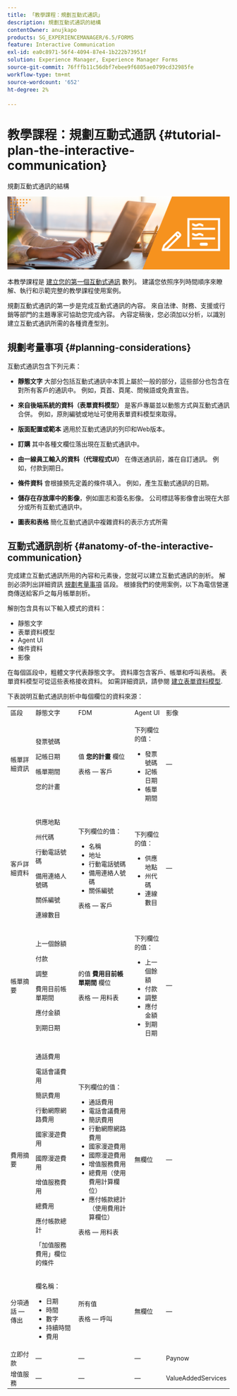 ```yaml
---
title: 「教學課程：規劃互動式通訊」
description: 規劃互動式通訊的結構
contentOwner: anujkapo
products: SG_EXPERIENCEMANAGER/6.5/FORMS
feature: Interactive Communication
exl-id: ea0c8971-56f4-4094-87e4-1b222b73951f
solution: Experience Manager, Experience Manager Forms
source-git-commit: 76fffb11c56dbf7ebee9f6805ae0799cd32985fe
workflow-type: tm+mt
source-wordcount: '652'
ht-degree: 2%

---
```


# 教學課程：規劃互動式通訊 {#tutorial-plan-the-interactive-communication}

規劃互動式通訊的結構

![02-create-adaptive-form-main-image](assets/02-create-adaptive-form-main-image.png)

本教學課程是 [建立您的第一個互動式通訊](/help/forms/using/create-your-first-interactive-communication.md) 數列。 建議您依照序列時間順序來瞭解、執行和示範完整的教學課程使用案例。

規劃互動式通訊的第一步是完成互動式通訊的內容。 來自法律、財務、支援或行銷等部門的主題專家可協助您完成內容。 內容定稿後，您必須加以分析，以識別建立互動式通訊所需的各種資產型別。

## 規劃考量事項 {#planning-considerations}

互動式通訊包含下列元素：

* **靜態文字** 大部分包括互動式通訊中本質上屬於一般的部分，這些部分也包含在對所有客戶的通訊中。 例如，頁首、頁尾、問候語或免責宣告。
* **來自後端系統的資料（表單資料模型）** 是客戶專屬並以動態方式與互動式通訊合併。 例如，原則編號或地址可使用表單資料模型來取得。
* **版面配置或範本** 適用於互動式通訊的列印和Web版本。
* **訂購** 其中各種文欄位落出現在互動式通訊中。
* **由一線員工輸入的資料（代理程式UI）** 在傳送通訊前，誰在自訂通訊。 例如，付款到期日。

* **條件資料** 會根據預先定義的條件填入。 例如，產生互動式通訊的日期。
* **儲存在存放庫中的影像**，例如圖志和簽名影像。 公司標誌等影像會出現在大部分或所有互動式通訊中。
* **圖表和表格** 簡化互動式通訊中複雜資料的表示方式所需

## 互動式通訊剖析 {#anatomy-of-the-interactive-communication}

完成建立互動式通訊所用的內容和元素後，您就可以建立互動式通訊的剖析。 解剖必須列出詳細資訊 [規劃考量事項](/help/forms/using/planning-interactive-communications.md#planning-considerations) 區段。 根據我們的使用案例，以下為電信營運商傳送給客戶之每月帳單剖析。

解剖包含具有以下輸入模式的資料：

* 靜態文字
* 表單資料模型
* Agent UI
* 條件資料
* 影像

在每個區段中，粗體文字代表靜態文字。 資料庫包含客戶、帳單和呼叫表格。 表單資料模型可從這些表格接收資料。 如需詳細資訊，請參閱 [建立表單資料模型](/help/forms/using/create-form-data-model0.md).

下表說明互動式通訊剖析中每個欄位的資料來源：

<table>
 <tbody>
  <tr>
   <td>區段</td>
   <td>靜態文字</td>
   <td>FDM </td>
   <td>Agent UI</td>
   <td>影像</td>
  </tr>
  <tr>
   <td>帳單詳細資訊</td>
   <td><p>發票號碼</p> <p>記帳日期</p> <p>帳單期間</p> <p>您的計畫</p> </td>
   <td><p>值 <strong>您的計畫 </strong>欄位</p> <p>表格 — 客戶</p> </td>
   <td><p>下列欄位的值：</p>
    <ul>
     <li>發票號碼</li>
     <li>記帳日期</li>
     <li>帳單期間</li>
    </ul> <p> </p> </td>
   <td>—</td>
  </tr>
  <tr>
   <td>客戶詳細資料</td>
   <td><p>供應地點</p> <p>州代碼</p> <p>行動電話號碼</p> <p>備用連絡人號碼</p> <p>關係編號</p> <p>連線數目</p> </td>
   <td><p>下列欄位的值：</p>
    <ul>
     <li>名稱</li>
     <li>地址</li>
     <li>行動電話號碼</li>
     <li>備用連絡人號碼</li>
     <li>關係編號</li>
    </ul> <p>表格 — 客戶</p> </td>
   <td><p>下列欄位的值：</p>
    <ul>
     <li>供應地點</li>
     <li>州代碼</li>
     <li>連線數目</li>
    </ul> </td>
   <td>—</td>
  </tr>
  <tr>
   <td>帳單摘要</td>
   <td><p>上一個餘額</p> <p>付款</p> <p>調整</p> <p>費用目前帳單期間</p> <p>應付金額</p> <p>到期日期</p> </td>
   <td><p>的值 <strong>費用目前帳單期間 </strong> 欄位</p> <p>表格 — 用料表</p> </td>
   <td><p>下列欄位的值：</p>
    <ul>
     <li>上一個餘額</li>
     <li>付款</li>
     <li>調整</li>
     <li>應付金額</li>
     <li>到期日期</li>
    </ul> </td>
   <td>—</td>
  </tr>
  <tr>
   <td>費用摘要</td>
   <td><p>通話費用</p> <p>電話會議費用</p> <p>簡訊費用 </p> <p>行動網際網路費用</p> <p>國家漫遊費用</p> <p>國際漫遊費用</p> <p>增值服務費用</p> <p>總費用</p> <p>應付帳款總計</p> <p>「加值服務費用」欄位的條件</p> </td>
   <td><p>下列欄位的值：</p>
    <ul>
     <li>通話費用</li>
     <li>電話會議費用</li>
     <li>簡訊費用 </li>
     <li>行動網際網路費用</li>
     <li>國家漫遊費用</li>
     <li>國際漫遊費用</li>
     <li>增值服務費用</li>
     <li>總費用（使用費用計算欄位）</li>
     <li>應付帳款總計（使用費用計算欄位）</li>
    </ul> <p>表格 — 用料表</p> </td>
   <td>無欄位</td>
   <td>—</td>
  </tr>
  <tr>
   <td>分項通話 — 傳出</td>
   <td><p>欄名稱：</p>
    <ul>
     <li>日期</li>
     <li>時間</li>
     <li>數字</li>
     <li>持續時間</li>
     <li>費用</li>
    </ul> </td>
   <td><p>所有值</p> <p>表格 — 呼叫</p> </td>
   <td>無欄位</td>
   <td>—</td>
  </tr>
  <tr>
   <td>立即付款</td>
   <td>—</td>
   <td>—</td>
   <td>—</td>
   <td>Paynow</td>
  </tr>
  <tr>
   <td>增值服務</td>
   <td>—</td>
   <td>—</td>
   <td>—</td>
   <td>ValueAddedServices</td>
  </tr>
 </tbody>
</table>
